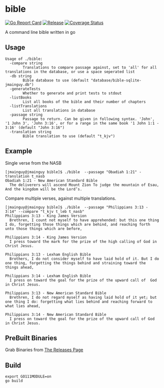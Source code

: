 # bible
[![Go Report Card](https://goreportcard.com/badge/github.com/Jmainguy/bible)](https://goreportcard.com/badge/github.com/Jmainguy/bible)
[![Release](https://img.shields.io/github/release/Jmainguy/bible.svg?style=flat-square)](https://github.com/Jmainguy/bible/releases/latest)
[![Coverage Status](https://coveralls.io/repos/github/Jmainguy/bible/badge.svg?branch=main)](https://coveralls.io/github/Jmainguy/bible?branch=main)

A command line bible written in go

## Usage
```/bin/bash
Usage of ./bible:
  -compare string
    	Translations to compare passage against, set to 'all' for all translations in the database, or use a space seperated list
  -db string
    	Bible database to use (default "database/bible-sqlite-jmainguy.db")
  -generateTests
    	Whether to generate and print tests to stdout
  -listBooks
    	List all books of the bible and their number of chapters
  -listTranslations
    	List all translations in database
  -passage string
    	Passage to return. Can be given in following syntax. 'John', '1 John 3', 'John 3:16', or for a range in the same book '1 John 1:1 - 3:16' (default "John 3:16")
  -translation string
    	Bible translation to use (default "t_kjv")
```

## Example
Single verse from the NASB

```/bin/bash
[jmainguy@jmainguy bible]$ ./bible  --passage "Obadiah 1:21" -translation t_nasb
Obadiah 1:21 - New American Standard Bible
  The deliverers will ascend Mount Zion To judge the mountain of Esau, And the kingdom will be the Lord’s.

```

Compare multiple verses, against multiple translations.
```/bin/bash
[jmainguy@jmainguy bible]$ ./bible  --passage "Philippians 3:13 - 3:14" --compare "t_kjv t_leb t_nasb"
Philippians 3:13 - King James Version
  Brethren, I count not myself to have apprehended: but this one thing I do, forgetting those things which are behind, and reaching forth unto those things which are before,

Philippians 3:14 - King James Version
  I press toward the mark for the prize of the high calling of God in Christ Jesus.

Philippians 3:13 - Lexham English Bible
  Brothers, I do not consider myself to have laid hold of it. But I do one thing, forgetting the things behind and straining toward the things ahead,

Philippians 3:14 - Lexham English Bible
  I press on toward the goal for the prize of the upward call of  God in Christ Jesus.

Philippians 3:13 - New American Standard Bible
  Brethren, I do not regard myself as having laid hold of it yet; but one thing I do: forgetting what lies behind and reaching forward to what lies ahead,

Philippians 3:14 - New American Standard Bible
  I press on toward the goal for the prize of the upward call of God in Christ Jesus.
```

## PreBuilt Binaries
Grab Binaries from [The Releases Page](https://github.com/Jmainguy/bible/releases)

## Build
```/bin/bash
export GO111MODULE=on
go build
```

